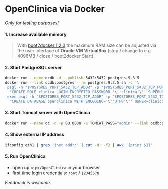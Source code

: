 OpenClinica via Docker
======================

*Only for testing purposes!*

#### 1. Increase available memory

> With [boot2docker 1.2.0](https://github.com/boot2docker/boot2docker) the maximum RAM size can be adjusted via the user interface of **Oracle VM VirtualBox** (stop / change to e.g. 4096MB / close / boot2docker Start).

#### 2. Start PostgreSQL server

```sh
docker run --name ocdb -d --publish 5432:5432 postgres:9.3.5
docker run --link ocdb:postgres --rm postgres:9.3.5 sh -c '\
 psql -h "$POSTGRES_PORT_5432_TCP_ADDR" -p "$POSTGRES_PORT_5432_TCP_PORT" -U postgres -c \
  "CREATE ROLE clinica LOGIN ENCRYPTED PASSWORD '\''clinica'\'' SUPERUSER NOINHERIT NOCREATEDB NOCREATEROLE" && \
 exec psql -h "$POSTGRES_PORT_5432_TCP_ADDR" -p "$POSTGRES_PORT_5432_TCP_PORT" -U postgres -c \
  "CREATE DATABASE openclinica WITH ENCODING='\''UTF8'\'' OWNER=clinica"'
```

#### 3. Start Tomcat server with OpenClinica

```sh
docker run --name oc -d -p 80:8080 -e TOMCAT_PASS="admin" --link ocdb:postgres piegsaj/openclinica
```

#### 4. Show external IP address

```sh
ifconfig eth1 | grep 'inet addr:' | cut -d: -f2 | awk '{print $1}'
```

#### 5. Run OpenClinica

* open up `<ip>/OpenClinica` in your browser
* first time login credentials: `root` / `12345678`

*Feedback is welcome.*
